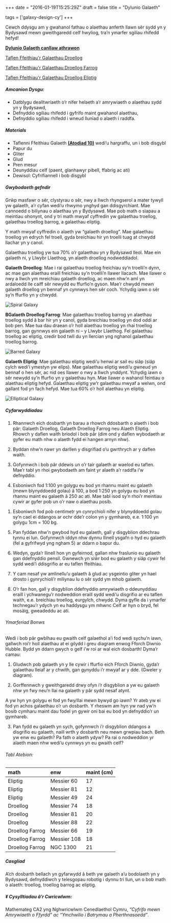 +++
date = "2016-01-19T15:25:29Z"
draft = false
title = "Dylunio Galaeth"

tags = ['galaxy-design-cy']
+++

Cewch ddysgu am y gwahanol fathau o alaethau anferth llawn sêr sydd yn y Bydysawd mewn gweithgaredd celf hwyliog, tra’n ymarfer sgiliau rhifedd hefyd!

[**Dylunio Galaeth canllaw athrawon**](https://drive.google.com/open?id=1OhyovXcJgj3b2VVrDBudMahJvurG57_d)

[Taflen Ffeithiau'r Galaethau Droellog](https://drive.google.com/open?id=1VPTo9Hfi_pcZ9jYjN1j061v5WJTs4j-g)

[Taflen Ffeithiau'r Galaethau Droellog Farrog](https://drive.google.com/open?id=1JG-Qx0igpDVDNATz0QjTWlAXEjmFY6vs)

[Taflen Ffeithiau'r Galaethau Droellog Eliptig](https://drive.google.com/open?id=1ka3_l7zJAYJod6yYFDMqUY4DwY5GhXM2)

##### Amcanion Dysgu:

- Datblygu dealltwriaeth o’r nifer helaeth a’r amrywiaeth o alaethau sydd yn y Bydysawd,
- Defnyddio sgiliau rhifedd i gyfrifo maint gwahanol alaethau,
- Defnyddio sgiliau rhifedd i wneud lluniad o alaeth i raddfa.

##### Materials

- Taflenni Ffeithiau Galaeth [**(Atodiad 10)**]() wedi’u hargraffu, un i bob disgybl
- Papur du
- Gliter
- Glud
- Pren mesur
- Deunyddiau celf (paent, glanhawyr pibell, ffabrig ac ati)
- Dewisol: Cyfrifiannell i bob disgybl

##### Gwybodaeth gefndir

Grŵp masfawr o sêr, clystyrau o sêr, nwy a llwch rhyngserol a mater tywyll yw galaeth, a’r cyfan wedi’u rhwymo ynghyd gan ddisgyrchiant. Mae cannoedd o biliynau o alaethau yn y Bydysawd. Mae pob math o siapau a meintiau ohonynt, ond y tri math mwyaf cyffredin yw galaethau troellog, galaethau troellog barrog, a galaethau eliptig.

Y math mwyaf cyffredin o alaeth yw “galaeth droellog”. Mae galaethau troellog yn edrych fel troell, gyda breichiau hir yn troelli tuag at chwydd llachar yn y canol. 
 
Galaethau troellog yw tua 70% o’r galaethau yn y Bydysawd lleol. Mae ein galaeth ni, y Llwybr Llaethog, yn alaeth droellog nodweddiadol. 

**Galaeth Droellog**: Mae i rai galaethau troellog freichiau sy’n troelli’n dynn, ac mae gan alaethau eraill freichiau sy’n troelli’n llawer llacach. Mae llawer o nwy a llwch ym mreichiau galaeth droellog, ac maen nhw’n aml yn ardaloedd lle caiff sêr newydd eu ffurfio’n gyson. Mae’r chwydd mewn galaeth droellog yn bennaf yn cynnwys hen sêr coch. Ychydig iawn o sêr sy’n ffurfio yn y chwydd.

![Spiral Galaxy](/images/spiral-galaxy.png)

**BGalaeth Droellog Farrog**: Mae galaethau troellog barrog yn alaethau troellog sydd â bar hir yn y canol, gyda breichiau troellog yn dod oddi ar bob pen. Mae tua dau draean o’r holl alaethau troellog yn rhai troellog barrog, gan gynnwys ein galaeth ni – y Llwybr Llaethog. Fel galaethau troellog ac eliptig, credir bod twll du yn llercian yng nghanol galaethau troellog barrog.

![Barred Galaxy](/images/barred-galaxy.png)

**Galaeth Eliptig**: Mae galaethau eliptig wedi’u henwi ar sail eu siâp (siâp cylch wedi’i ymestyn yw elíps). Mae galaethau eliptig wedi’u gwneud yn bennaf o hen sêr, ac nid oes llawer o nwy a llwch ynddynt. Ychydig iawn o sêr newydd sy’n ffurfio yn y galaethau hyn. Mae llawer o wahanol feintiau o alaethau eliptig hefyd. Galaethau eliptig yw’r galaethau mwyaf a welwn, ond gallant fod yn fach hefyd. Mae tua 60% o’r holl alaethau yn eliptig.

![Elliptical Galaxy](/images/elliptical-galaxy.png)

##### Cyfarwyddiadau

1) Rhannwch eich dosbarth yn barau a rhowch ddosbarth o alaeth i bob pâr: Galaeth Droellog, Galaeth Droellog Farrog neu Alaeth Eliptig. Rhowch y daflen waith briodol i bob pâr (dim ond y daflen wybodaeth ar gyfer eu math nhw o alaeth fydd ei hangen arnyn nhw).

2)	Byddan nhw’n nawr yn darllen y disgrifiad o’u gwrthrych ar y daflen waith.

3)	Gofynnwch i bob pâr ddewis un o’r tair galaeth ar waelod eu taflen. Mae’r tabl yn rhoi gwybodaeth am faint yr alaeth a’r raddfa i’w defnyddio.

4)	Esboniwch fod 1:100 yn golygu eu bod yn rhannu maint eu galaeth (mewn blynyddoedd golau) â 100, a bod 1:250 yn golygu eu bod yn rhannu maint eu galaeth â 250 ac ati. Mae tabl isod sy’n rhoi’r meintiau cywir ar gyfer pob un o’r naw o alaethau posib.
1.	Esboniwch fod pob centimetr yn cynrychioli nifer y blynyddoedd golau sy’n cael ei ddangos ar ochr dde’r colon yn y gymhareb, e.e. 1:100 yn golygu 1cm = 100 bg.  

5)	Pan fyddan nhw’n gwybod hyd eu galaeth, gall y disgyblion ddechrau tynnu ei lun. Gofynnwch iddyn nhw dynnu llinell ysgafn o hyd eu galaeth (fel a gyfrifwyd yng ngham 5) ar ddarn o bapur du.

6)	Wedyn, gyda’r llinell hon yn gyfeirnod, gallan nhw fraslunio eu galaeth gan ddefnyddio pensil. Gwnewch yn siŵr bod eu galaeth y siâp cywir fel sydd wedi’i ddisgrifio ar eu taflen ffeithiau. 

7)	Y cam nesaf yw amlinellu’u galaeth â glud ac ysgeintio gliter yn hael drosto i gynrychioli’r miliynau lu o sêr sydd ym mhob galaeth. 

8)	O’r fan hon, gall y disgyblion ddefnyddio amrywiaeth o ddeunyddiau eraill i ychwanegu’r nodweddion eraill sydd wedi’u disgrifio ar eu taflen waith, e.e. breichiau troellog, eurgylch, chwydd. Dyma gyfle da i ymarfer technegau’r ydych yn eu haddysgu ym mhwnc Celf ar hyn o bryd, fel mosäig, gweadeddu ac ati.

###### Ymarferiad Bonws

Wedi i bob pâr gwblhau eu gwaith celf galaethol a’i fod wedi sychu’n iawn, gallwch roi’r holl alaethau at ei gilydd i greu diagram enwog Fforch Diwnio Hubble. Bydd yn ddarn gwych o gelf i’w roi ar wal eich dosbarth! Dyma’r camau:

1) Gludwch pob galaeth yn y lle cywir i ffurfio eich Fforch Diwnio, gyda’r galaethau lleiaf ar y chwith, gan gynyddu i’r mwyaf ar y dde. (Gweler y diagram).

2) Gorffennwch y gweithgaredd drwy ofyn i’r disgyblion a yw eu galaeth nhw yn fwy neu’n llai na galaeth y pâr sydd nesaf atynt. 

A yw hyn yn golygu ei fod yn fwy/llai mewn bywyd go iawn? Yr ateb yw ei fod yn achos galaethau o’r un dosbarth. Y rheswm am hyn yw nad yw’n bosib cymharu maint dau fodel yn gywir oni bai eu bod yn defnyddio’r un gymhareb. 

3) Pan fydd eu galaeth yn sych, gofynnwch i’r disgyblion ddangos a disgrifio eu galaeth, naill wrth y dosbarth neu mewn grwpiau bach. Beth yw enw eu galaeth? Pa fath o alaeth ydyw? Pa rai o nodweddion yr alaeth maen nhw wedi’u cynnwys yn eu gwaith celf?


###### Tabl Atebion:

| math   | enw | maint (cm) |
|:--------------|:------------|:-----------------|
| Eliptig    | Messier 60  | 17               |
| Eliptig    | Messier 81  | 12               |
| Eliptig    | Messier 49  | 24               |
| Droellog        | Messier 74  | 18               |
| Droellog        | Messier 81  | 20               |
| Droellog        | Messier 88  | 22               |
| Droellog Farrog | Messier 66  | 19               |
| Droellog Farrog | Messier 108 | 18               |
| Droellog Farrog | NGC 1300    | 21               |

##### Casgliad

A’ch dosbarth bellach yn gyfarwydd â beth yw galaeth a’u bodolaeth yn y Bydysawd, defnyddiwch y telesgopau robotig i dynnu tri llun, un o bob math o alaeth: troellog, troellog barrog ac eliptig. 

##### ¥	Cysylltiadau â’r Cwricwlwm:

Mathemateg CA2 yng Nghwricwlwm Cenedlaethol Cymru, *“Cyfrifo mewn Amrywiaeth o Ffyrdd” ac “Ymchwilio i Batrymau a Pherthnasoedd”*.
